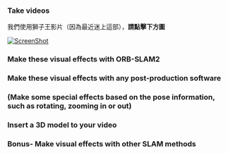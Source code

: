 ###  Take videos

我們使用獅子王影片（因為最近迷上這部），**請點擊下方圖**

[![ScreenShot](https://i.imgur.com/xk8X0NQ.jpg)](http://youtu.be/vt5fpE0bzSY)


###  Make these visual effects with ORB-SLAM2

###  Make these visual effects with any post-production software

###  (Make some special effects based on the pose information, such as rotating, zooming in or out)

###  Insert a 3D model to your video


### Bonus- Make visual effects with other SLAM methods


